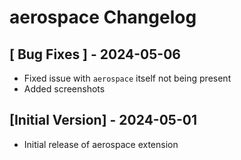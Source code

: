 # aerospace Changelog

## [ Bug Fixes ] - 2024-05-06

* Fixed issue with `aerospace` itself not being present
* Added screenshots

## [Initial Version] - 2024-05-01

* Initial release of aerospace extension